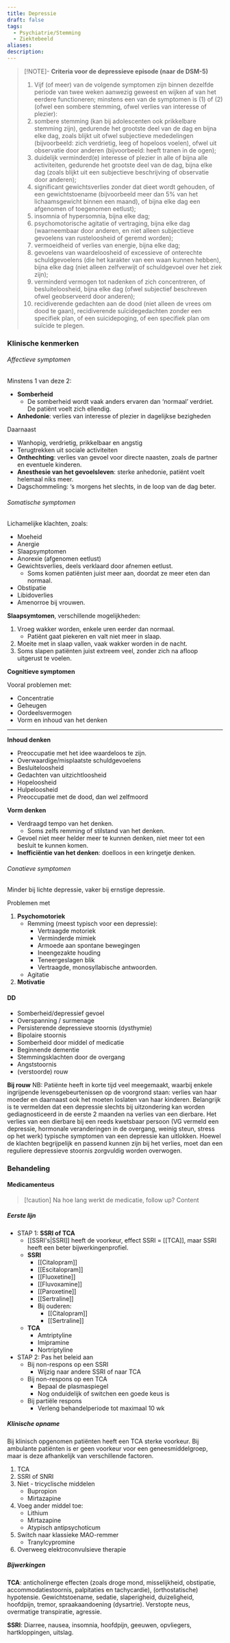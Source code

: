 ```yaml
---
title: Depressie
draft: false
tags:
  - Psychiatrie/Stemming
  - Ziektebeeld
aliases: 
description:
---
```



> [!NOTE]- **Criteria voor de depressieve episode (naar de DSM-5)**
> 1.  Vijf (of meer) van de volgende symptomen zijn binnen dezelfde periode van twee weken aanwezig geweest en wijken af van het eerdere functioneren; minstens een van de symptomen is (1) of (2) (ofwel een sombere stemming, ofwel verlies van interesse of plezier):
> 	1. sombere stemming (kan bij adolescenten ook prikkelbare stemming zijn), gedurende het grootste deel van de dag en bijna elke dag, zoals blijkt uit ofwel subjectieve mededelingen (bijvoorbeeld: zich verdrietig, leeg of hopeloos voelen), ofwel uit observatie door anderen (bijvoorbeeld: heeft tranen in de ogen);
> 	2. duidelijk verminderd(e) interesse of plezier in alle of bijna alle activiteiten, gedurende het grootste deel van de dag, bijna elke dag (zoals blijkt uit een subjectieve beschrijving of observatie door anderen);
> 	3. significant gewichtsverlies zonder dat dieet wordt gehouden, of een gewichtstoename (bijvoorbeeld meer dan 5% van het lichaamsgewicht binnen een maand), of bijna elke dag een afgenomen of toegenomen eetlust);
> 	4. insomnia of hypersomnia, bijna elke dag;
> 	5. psychomotorische agitatie of vertraging, bijna elke dag (waarneembaar door anderen, en niet alleen subjectieve gevoelens van rusteloosheid of geremd worden);
> 	6. vermoeidheid of verlies van energie, bijna elke dag;
> 	7. gevoelens van waardeloosheid of excessieve of onterechte schuldgevoelens (die het karakter van een waan kunnen hebben), bijna elke dag (niet alleen zelfverwijt of schuldgevoel over het ziek zijn);
> 	8. verminderd vermogen tot nadenken of zich concentreren, of besluiteloosheid, bijna elke dag (ofwel subjectief beschreven ofwel geobserveerd door anderen);
> 	9. recidiverende gedachten aan de dood (niet alleen de vrees om dood te gaan), recidiverende suïcidegedachten zonder een specifiek plan, of een suicidepoging, of een specifiek plan om suïcide te plegen.

### Klinische kenmerken
###### Affectieve symptomen

Minstens 1 van deze 2:
-   **Somberheid**
    -   De somberheid wordt vaak anders ervaren dan ‘normaal’ verdriet. De patiënt voelt zich ellendig.
-   **Anhedonie**: verlies van interesse of plezier in dagelijkse bezigheden


Daarnaast

-   Wanhopig, verdrietig, prikkelbaar en angstig
-   Terugtrekken uit sociale activiteiten
-   **Onthechting**: verlies van gevoel voor directe naasten, zoals de partner en eventuele kinderen.
-   **Anesthesie van het gevoelsleven**: sterke anhedonie, patiënt voelt helemaal niks meer.
-   Dagschommeling: ‘s morgens het slechts, in de loop van de dag beter.

###### Somatische symptomen

Lichamelijke klachten, zoals:

-   Moeheid
-   Anergie
-   Slaapsymptomen
-   Anorexie (afgenomen eetlust)
-   Gewichtsverlies, deels verklaard door afnemen eetlust.
    -   Soms komen patiënten juist meer aan, doordat ze meer eten dan normaal.
-   Obstipatie
-   Libidoverlies
-   Amenorroe bij vrouwen.

**Slaapsymtomen**, verschillende mogelijkheden:

1.  Vroeg wakker worden, enkele uren eerder dan normaal.
    -   Patiënt gaat piekeren en valt niet meer in slaap.
2.  Moeite met in slaap vallen, vaak wakker worden in de nacht.
3.  Soms slapen patiënten juist extreem veel, zonder zich na afloop uitgerust te voelen.

**Cognitieve symptomen**

Vooral problemen met:

-   Concentratie
-   Geheugen
-   Oordeelsvermogen
-   Vorm en inhoud van het denken

---
**Inhoud denken**
-   Preoccupatie met het idee waardeloos te zijn.
-   Overwaardige/misplaatste schuldgevoelens
-   Besluiteloosheid
-   Gedachten van uitzichtloosheid
-   Hopeloosheid
-   Hulpeloosheid
-   Preoccupatie met de dood, dan wel zelfmoord

**Vorm denken**

-   Verdraagd tempo van het denken.
    -   Soms zelfs remming of stilstand van het denken.
-   Gevoel niet meer helder meer te kunnen denken, niet meer tot een besluit te kunnen komen.
-   **Inefficiëntie van het denken**: doelloos in een kringetje denken.

###### Conatieve symptomen
Minder bij lichte depressie, vaker bij ernstige depressie.

Problemen met

1.  **Psychomotoriek**
    -   Remming (meest typisch voor een depressie):
        -   Vertraagde motoriek
        -   Verminderde mimiek
        -   Armoede aan spontane bewegingen
        -   Ineengezakte houding
        -   Teneergeslagen blik
        -   Vertraagde, monosyllabische antwoorden.
    -   Agitatie
2.  **Motivatie**

#### DD
-	Somberheid/depressief gevoel
-	Overspanning / surmenage
-	Persisterende depressieve stoornis (dysthymie)
-	Bipolaire stoornis
-	Somberheid door middel of medicatie
-	Beginnende dementie
-	Stemmingsklachten door de overgang
-	Angststoornis
-	(verstoorde) rouw

**Bij rouw**
NB: Patiënte heeft in korte tijd veel meegemaakt, waarbij enkele ingrijpende levensgebeurtenissen op de voorgrond staan: verlies van haar moeder en daarnaast ook het moeten loslaten van haar kinderen.  Belangrijk is te vermelden dat een depressie slechts bij uitzondering kan worden gediagnosticeerd in de eerste 2 maanden na verlies van een dierbare. Het verlies van een dierbare bij een reeds kwetsbaar persoon (VG vermeld een depressie, hormonale veranderingen in de overgang, weinig steun, stress op het werk) typische symptomen van een depressie kan uitlokken. Hoewel de klachten begrijpelijk en passend kunnen zijn bij het verlies, moet dan een reguliere depressieve stoornis zorgvuldig worden overwogen.


### Behandeling
#### Medicamenteus



> [!caution] Na hoe lang werkt de medicatie, follow up?
> Content
##### Eerste lijn
- STAP 1: **SSRI of TCA**
	- [[SSRI's|SSRI]] heeft de voorkeur, effect SSRI = [[TCA]], maar SSRI heeft een beter bijwerkingenprofiel.
	- **SSRI**
		- [[Citalopram]]
		- [[Escitalopram]]
		- [[Fluoxetine]]
		- [[Fluvoxamine]]
		- [[Paroxetine]]
		- [[Sertraline]]
		- Bij ouderen:
			- [[Citalopram]]
			- [[Sertraline]]
	- **TCA**
		- Amtriptyline
		- Imipramine
		- Nortriptyline
- STAP 2: Pas het beleid aan
	- Bij non-respons op een SSRI
		- Wijzig naar andere SSRI of naar TCA
	- Bij non-respons op een TCA
		- Bepaal de plasmaspiegel
		- Nog onduidelijk of switchen een goede keus is
	- Bij partiële respons
		- Verleng behandelperiode tot maximaal 10 wk

##### Klinische opname
Bij klinisch opgenomen patiënten heeft een TCA sterke voorkeur. Bij ambulante patiënten is er geen voorkeur voor een geneesmiddelgroep, maar is deze afhankelijk van verschillende factoren.
1. TCA
2. SSRI of SNRI
3. Niet - tricyclische middelen
	- Bupropion
	- Mirtazapine
4. Voeg ander middel toe:
	- Lithium
	- Mirtazapine
	- Atypisch antipsychoticum
5. Switch naar klassieke MAO-remmer
	- Tranylcypromine
6. Overweeg elektroconvulsieve therapie

##### Bijwerkingen
**TCA**: anticholinerge effecten (zoals droge mond, misselijkheid, obstipatie, accommodatiestoornis, palpitaties en tachycardie), (orthostatische) hypotensie. Gewichtstoename, sedatie, slaperigheid, duizeligheid, hoofdpijn, tremor, spraakaandoening (dysartrie). Verstopte neus, overmatige transpiratie, agressie.

**SSRI**: Diarree, nausea, insomnia, hoofdpijn, geeuwen, opvliegers, hartkloppingen, uitslag.